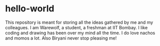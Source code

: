 # hello-world
This repository is meant for storing all the ideas gathered by me and my colleagues.
I am Warewolf, a student, a freshman at IIT Bombay. 
I like coding and drawing has been over my mind all the time. I do love nachos and momos a lot.
Also Biryani never stop pleasing me!
